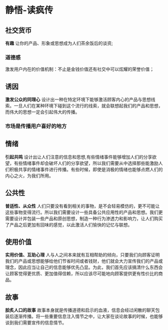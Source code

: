 <!--
 * @Author: Anxjing.AI
 * @Date: 2020-08-24 09:55:55
 * @LastEditTime: 2020-08-24 20:05:40
 * @LastEditors: Anajing.AI
 * @Description: 
 * @FilePath: \Anxjing.AI\JingNotebook\Anself\静悟-读疯传.md
 * @THIS FILE IS PART OF Anxjing.AI PROJECT
-->
# 静悟-读疯传


## 社交货币
**有趣**
让你的产品、形象或思想成为人们茶余饭后的谈资;
### 道德感
激发用户内在的价值机制：不止是金钱价值还有社交中可以炫耀的荣誉价值；
## 诱因
**激发公众的同理心**
设计出一种在特定环境下能够激活顾客内心的产品与思想线索。一旦人们在某种环境下碰到这个流行的线索，就会联想起我们的产品和思想，而伟大的思想一定会引起伟大的传播。
### 市场是传播用户喜好的地方
## 情绪
**引起共鸣**
设计出让人们注意的信息和思想,有些情绪事件能够增加人们的分享欲望，有些情绪事件却会破坏人们的分享欲望，所以我们需要从中选择那些能激励人们积极共享的情绪事件进行传播。有些时候，即使是消极的情绪也能够点燃人们的内心之火，为我们所用。
## 公共性
**普适性、从众性**
人们只要没有看到相关的事物，是不会轻易模仿的，更不可能让这些事物变得流行。所以我们需要设计一些具备公共应用性的产品和思想。我们更需要设计并包装一些产品和原创思想，制造一种行为渗透力和影响力，让人们购买了产品之后更加有回味的感觉，以此激活人们愉快的记忆与联想。
## 使用价值
**实用价值、互助心理**
人与人之间本来就有互相帮助的倾向，只要我们向顾客证明我们的产品或思想能够给他们节省时间或者钱财，他们就会大力宣传我们的产品或理念，因此应当让自己的信息能够优先凸显。为此，我们首先应该搞清什么东西会让顾客觉得更优质、更加值得信赖，所以应该尽可能地向顾客提供更有性价比的商品。
## 故事
**脍炙人口的故事**
故事本身就是传播道德和启示的血液，信息会经过闲散的聊天包装后逐渐传播。将一些重要信息注入情节之中，让大家在谈论故事的时候，也能够谈到我们需要宣传的信息情节。